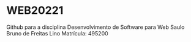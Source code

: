 # WEB20221
Github para a disciplina Desenvolvimento de Software para Web
Saulo Bruno de Freitas Lino
Matrícula: 495200
